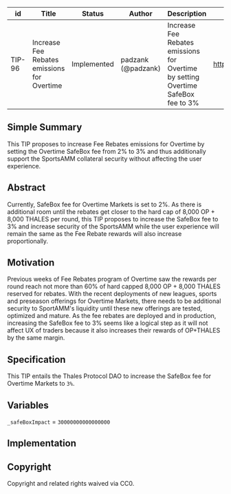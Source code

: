 | id | Title | Status | Author | Description | Discussions to | Created |
| ----------- | ----------- | ----------- | ----------- | ----------- | ----------- | ----------- |
| TIP-96 | Increase Fee Rebates emissions for Overtime  | Implemented | padzank (@padzank)| Increase Fee Rebates emissions for Overtime by setting Overtime SafeBox fee to 3%  | https://discord.gg/rPpPcMXSeU | 2022-10-11
 
## Simple Summary
 
This TIP proposes to increase Fee Rebates emissions for Overtime by setting the Overtime SafeBox fee from 2% to 3% and thus additionally support the SportsAMM collateral security without affecting the user experience.
 
## Abstract
 
 Currently, SafeBox fee for Overtime Markets is set to 2%. As there is additional room until the rebates get closer to the hard cap of 8,000 OP + 8,000 THALES per round, this TIP proposes to increase the SafeBox fee to 3% and increase security of the SportsAMM while the user experience will remain the same as the Fee Rebate rewards will also increase proportionally. 

## Motivation
 
Previous weeks of Fee Rebates program of Overtime saw the rewards per round reach not more than 60% of hard capped 8,000 OP + 8,000 THALES reserved for rebates. With the recent deployments of new leagues, sports and preseason offerings for Overtime Markets, there needs to be additional security to SportAMM's liquidity until these new offerings are tested, optimized and mature. As the fee rebates are deployed and in production, increasing the SafeBox fee to 3% seems like a logical step as it will not affect UX of traders because it also increases their rewards of OP+THALES by the same margin.
 
## Specification
 
This TIP entails the Thales Protocol DAO to increase the SafeBox fee for Overtime Markets to `3%`.

## Variables
 
`_safeBoxImpact` = `30000000000000000`
 
## Implementation
 
 
## Copyright
 
Copyright and related rights waived via CC0.
